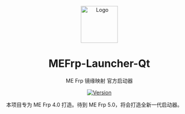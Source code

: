 <p align="center">
  <img align="center" height="100" src="https://github.com/LxHTT/MEFrp-Launcher-Qt/raw/master/Icons/MEFrp.ico" alt="Logo">
</p>
<h1 align="center">
  MEFrp-Launcher-Qt
</h1>

<p align="center">
  ME Frp 镜缘映射 官方启动器
</p>

<p align="center">
    <a href="https://github.com/LxHTT/MEFrp-Launcher-Qt/releases/latest">
        <img src="https://img.shields.io/github/v/tag/LxHTT/MEFrp-Launcher-Qt?label=VERSION&style=for-the-badge" alt="Version">
    </a>
</p>

本项目专为 ME Frp 4.0 打造。待到 ME Frp 5.0，将会打造全新一代启动器。